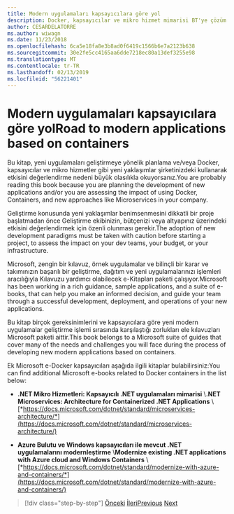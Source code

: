 ```yaml
---
title: Modern uygulamaları kapsayıcılara göre yol
description: Docker, kapsayıcılar ve mikro hizmet mimarisi BT'ye çözüm olmadığını anlama. Burada, karar vermenize yardımcı olacak bazı başvuruları bulacaksınız.
author: CESARDELATORRE
ms.author: wiwagn
ms.date: 11/23/2018
ms.openlocfilehash: 6ca5e18fa8e3b8ad0f6419c1566b6e7a2123b638
ms.sourcegitcommit: 30e2fe5cc4165aa6dde7218ec80a13def3255e98
ms.translationtype: MT
ms.contentlocale: tr-TR
ms.lasthandoff: 02/13/2019
ms.locfileid: "56221401"
---
```

# <a name="road-to-modern-applications-based-on-containers"></a><span data-ttu-id="27fed-104">Modern uygulamaları kapsayıcılara göre yol</span><span class="sxs-lookup"><span data-stu-id="27fed-104">Road to modern applications based on containers</span></span>

<span data-ttu-id="27fed-105">Bu kitap, yeni uygulamaları geliştirmeye yönelik planlama ve/veya Docker, kapsayıcılar ve mikro hizmetler gibi yeni yaklaşımlar şirketinizdeki kullanarak etkisini değerlendirme nedeni büyük olasılıkla okuyorsanız.</span><span class="sxs-lookup"><span data-stu-id="27fed-105">You are probably reading this book because you are planning the development of new applications and/or you are assessing the impact of using Docker, Containers, and new approaches like Microservices in your company.</span></span>

<span data-ttu-id="27fed-106">Geliştirme konusunda yeni yaklaşımlar benimsenmesini dikkatli bir proje başlatmadan önce Geliştirme ekibinizin, bütçenizi veya altyapınız üzerindeki etkisini değerlendirmek için özenli olunması gerekir.</span><span class="sxs-lookup"><span data-stu-id="27fed-106">The adoption of new development paradigms must be taken with caution before starting a project, to assess the impact on your dev teams, your budget, or your infrastructure.</span></span>

<span data-ttu-id="27fed-107">Microsoft, zengin bir kılavuz, örnek uygulamalar ve bilinçli bir karar ve takımınızın başarılı bir geliştirme, dağıtım ve yeni uygulamalarınızı işlemleri aracılığıyla Kılavuzu yardımcı olabilecek e-Kitapları paketi çalışıyor.</span><span class="sxs-lookup"><span data-stu-id="27fed-107">Microsoft has been working in a rich guidance, sample applications, and a suite of e-books, that can help you make an informed decision, and guide your team through a successful development, deployment, and operations of your new applications.</span></span>

<span data-ttu-id="27fed-108">Bu kitap birçok gereksinimlerini ve kapsayıcılara göre yeni modern uygulamalar geliştirme işlemi sırasında karşılaştığı zorlukları ele kılavuzları Microsoft paketi aittir.</span><span class="sxs-lookup"><span data-stu-id="27fed-108">This book belongs to a Microsoft suite of guides that cover many of the needs and challenges you will face during the process of developing new modern applications based on containers.</span></span>

<span data-ttu-id="27fed-109">Ek Microsoft e-Docker kapsayıcıları aşağıda ilgili kitaplar bulabilirsiniz:</span><span class="sxs-lookup"><span data-stu-id="27fed-109">You can find additional Microsoft e-books related to Docker containers in the list below:</span></span>

- <span data-ttu-id="27fed-110">**.NET Mikro Hizmetleri: Kapsayıcılı .NET uygulamaları mimarisi** \\</span><span class="sxs-lookup"><span data-stu-id="27fed-110">**.NET Microservices: Architecture for Containerized .NET Applications** \\</span></span>
  [*https://docs.microsoft.com/dotnet/standard/microservices-architecture/*](https://docs.microsoft.com/dotnet/standard/microservices-architecture/)

- <span data-ttu-id="27fed-111">**Azure Bulutu ve Windows kapsayıcıları ile mevcut .NET uygulamalarını modernleştirme** \\</span><span class="sxs-lookup"><span data-stu-id="27fed-111">**Modernize existing .NET applications with Azure cloud and Windows Containers** \\</span></span>
  [*https://docs.microsoft.com/dotnet/standard/modernize-with-azure-and-containers/*](https://docs.microsoft.com/dotnet/standard/modernize-with-azure-and-containers/)

>[!div class="step-by-step"]
><span data-ttu-id="27fed-112">[Önceki](docker-containers-images-and-registries.md)
>[İleri](docker-application-lifecycle/index.md)</span><span class="sxs-lookup"><span data-stu-id="27fed-112">[Previous](docker-containers-images-and-registries.md)
[Next](docker-application-lifecycle/index.md)</span></span>
